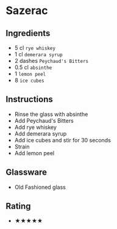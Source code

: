 # Sazerac

## Ingredients
- 5 cl `rye whiskey`
- 1 cl `demerara syrup`
- 2 dashes `Peychaud's Bitters`
- 0.5 cl `absinthe`
- 1 `lemon peel`
- 8 `ice cubes`

## Instructions
- Rinse the glass with absinthe
- Add Peychaud's Bitters
- Add rye whiskey
- Add demerara syrup
- Add ice cubes and stir for 30 seconds
- Strain
- Add lemon peel

## Glassware
- Old Fashioned glass

## Rating
- ★★★★★